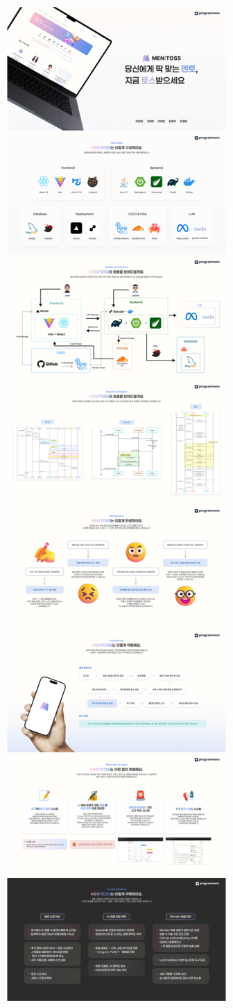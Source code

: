 <img src="../images/1.png" />
<img src="../images/2.png" />
<img src="../images/4.png" />
<img src="../images/5.png" />
<img src="../images/6.png" />
<img src="../images/7.png" />
<img src="../images/8.png" />
<img src="../images/9.png" />
